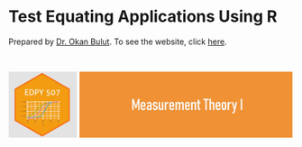 # Test Equating Applications Using R

Prepared by [Dr. Okan Bulut](www.okanbulut.com). To see the website, click [here](https://okanbulut.github.io/edpy507).

<br>

![](figures/cover.jpg)

<br>
<br>
